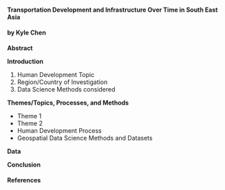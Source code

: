 #### Transportation Development and Infrastructure Over Time in South East Asia
#### by Kyle Chen  
  
  **Abstract**  
  
  **Introduction**  
  1. Human Development Topic
  2. Region/Country of Investigation
  3. Data Science Methods considered  
  
  **Themes/Topics, Processes, and Methods**
  - Theme 1
  - Theme 2
  - Human Development Process
  - Geospatial Data Science Methods and Datasets
  
  **Data**
  
  **Conclusion**
  
#### References
